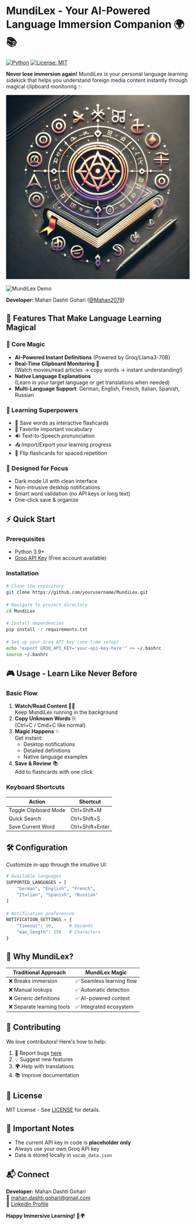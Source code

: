 # MundiLex - Your AI-Powered Language Immersion Companion 🌍📚

[![Python](https://img.shields.io/badge/Python-3.9%2B-blue?logo=python&logoColor=white)](https://python.org)
[![License: MIT](https://img.shields.io/badge/License-MIT-yellow.svg)](https://opensource.org/licenses/MIT)

**Never lose immersion again!** MundiLex is your personal language learning sidekick that helps you understand foreign media content instantly through magical clipboard monitoring ✨


<img src="Mundilex.png" alt="TaskTitan Logo" width="500">

![MundiLex Demo](https://via.placeholder.com/800x400.png?text=MundiLex+Demo+GIF+-+Clipboard+Monitoring+%26+Flashcards)

**Developer:** Mahan Dashti Gohari ([@Mahan2079](mailto:mahan.dashti.gohari@gmail.com))

## 🚀 Features That Make Language Learning Magical

### 🌟 Core Magic
- **AI-Powered Instant Definitions** (Powered by Groq/Llama3-70B)
- **Real-Time Clipboard Monitoring** 👀  
  (Watch movies/read articles → copy words → instant understanding!)
- **Native Language Explanations**  
  (Learn in your target language _or_ get translations when needed)
- **Multi-Language Support**: German, English, French, Italian, Spanish, Russian

### 🧠 Learning Superpowers
- 📌 Save words as interactive flashcards
- 💖 Favorite important vocabulary
- 🔊 Text-to-Speech pronunciation
- 📥 Import/Export your learning progress
- 🔄 Flip flashcards for spaced repetition

### 🎨 Designed for Focus
- Dark mode UI with clean interface
- Non-intrusive desktop notifications
- Smart word validation (no API keys or long text)
- One-click save & organize

## ⚡ Quick Start

### Prerequisites
- Python 3.9+
- [Groq API Key](https://console.groq.com/keys) (Free account available)

### Installation
```bash
# Clone the repository
git clone https://github.com/yourusername/MundiLex.git

# Navigate to project directory
cd MundiLex

# Install dependencies
pip install -r requirements.txt

# Set up your Groq API key (one-time setup)
echo "export GROQ_API_KEY='your-api-key-here'" >> ~/.bashrc
source ~/.bashrc
```

## 🎮 Usage - Learn Like Never Before

### Basic Flow
1. **Watch/Read Content** 🎥📖  
   Keep MundiLex running in the background
2. **Copy Unknown Words** ⎘  
   (Ctrl+C / Cmd+C like normal)
3. **Magic Happens** ✨  
   Get instant:
   - Desktop notifications
   - Detailed definitions
   - Native language examples
4. **Save & Review** 📚  
   Add to flashcards with one click

### Keyboard Shortcuts
| Action                | Shortcut          |
|-----------------------|-------------------|
| Toggle Clipboard Mode | Ctrl+Shift+M      |
| Quick Search          | Ctrl+Shift+S      |
| Save Current Word     | Ctrl+Shift+Enter  |

## 🛠️ Configuration

Customize in-app through the intuitive UI:
```python
# Available languages
SUPPORTED_LANGUAGES = [
    "German", "English", "French",
    "Italian", "Spanish", "Russian"
]

# Notification preferences
NOTIFICATION_SETTINGS = {
    "timeout": 10,      # Seconds
    "max_length": 256   # Characters
}
```

## 🌈 Why MundiLex?

Traditional Approach               | MundiLex Magic
-----------------------------------|-------------------
❌ Breaks immersion                | ✅ Seamless learning flow
❌ Manual lookups                  | ✅ Automatic detection
❌ Generic definitions             | ✅ AI-powered context
❌ Separate learning tools         | ✅ Integrated ecosystem

## 🤝 Contributing

We love contributors! Here's how to help:
1. 🐛 Report bugs [here](https://github.com/yourusername/MundiLex/issues)
2. 💡 Suggest new features
3. 🌍 Help with translations
4. 📚 Improve documentation

   
## 📜 License

MIT License - See [LICENSE](LICENSE) for details.

## 🚨 Important Notes

- The current API key in code is **placeholder only**
- Always use your own Groq API key
- Data is stored locally in `vocab_data.json`

## 📬 Connect

**Developer:** Mahan Dashti Gohari  
📧 [mahan.dashti.gohari@gmail.com](mailto:mahan.dashti.gohari@gmail.com)  
💼 [LinkedIn Profile](www.linkedin.com/in/mahan-dashti-gohari-601b812b5)

**Happy Immersive Learning!** 🎉🌍
